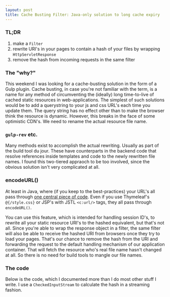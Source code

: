 ```yaml
---
layout: post
title: Cache Busting Filter: Java-only solution to long cache expiry
---
```

### TL;DR
1. make a `Filter`
2. rewrite URI's in your pages to contain a hash of your files by wrapping `HttpServletResponse`
3. remove the hash from incoming requests in the same filter 

### The "why?"
This weekend I was looking for a cache-busting solution in the form of a Gulp plugin. Cache busting, in case you're not familiar with the term, is a name for any method of circumventing the (ideally) long time-to-live of cached static resources in web-applications. The simplest of such solutions would be to add a querystring to your js and css URL's each time you update them. The query string has no effect other than to make the browser think the resource is dynamic. However, this breaks in the face of some optimistic CDN's. We need to rename the actual resource file name.

### `gulp-rev` etc.
Many methods exist to accomplish the actual rewriting. Usually as part of the build tool du jour. These have counterparts in the backend code that resolve references inside templates and code to the newly rewritten file names. I found this two-tiered appraoch to be too involved, since the obvious solution isn't very complicated at all. 

### encodeURL()
At least in Java, where (if you keep to the best-practices) your URL's all pass through [one central piece of code](https://docs.oracle.com/javaee/6/api/javax/servlet/http/HttpServletResponse.html#encodeURL(java.lang.String)). Even if you use Thymeleaf's `@{/style.css}` or JSP's with JSTL `<c:url/>` tags, they all pass through `encodeURL()`.

You can use this feature, which is intended for handling session ID's, to rewrite all your static resource URI's to the hashed equivalent, but that's not all. Since you're able to wrap the response object in a filter, the same filter will also be able to receive the hashed URI from browsers once they try to load your pages. That's our chance to remove the hash from the URI and forwarding the request to the default handling mechanism of our application container. That will fetch the resource who's real file name hasn't changed at all. So there is no need for build tools to mangle our file names.

### The code
Below is the code, which I documented more than I do most other stuff I write. I use a `CheckedInputStream` to calculate the hash in a streaming fashion.

<script src="https://gist.github.com/arienkock/c0a236aad1ed7e31f134.js"></script>
